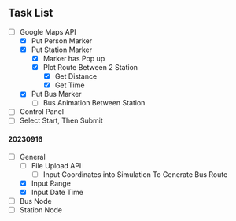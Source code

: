 ## Task List

- [ ] Google Maps API
  - [x] Put Person Marker
  - [x] Put Station Marker
    - [x] Marker has Pop up
    - [x] Plot Route Between 2 Station
      - [x] Get Distance
      - [x] Get Time
  - [x] Put Bus Marker
    - [ ] Bus Animation Between Station
- [ ] Control Panel
- [ ] Select Start, Then Submit

#### 20230916
- [ ] General
  - [ ] File Upload API
    - [ ] Input Coordinates into Simulation To Generate Bus Route
  - [x] Input Range
  - [x] Input Date Time
- [ ] Bus Node
- [ ] Station Node